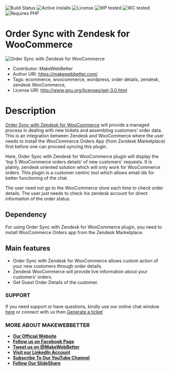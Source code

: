 ![Build Status](https://img.shields.io/travis/twbs/bootstrap/master.svg) ![Active installs](https://img.shields.io/badge/Active-100%2B-brightgreen) ![License](https://img.shields.io/badge/License-GPLv3%20or%20later-yellowgreen) ![WP tested](https://img.shields.io/badge/WP%20tested-5.6-brightgreen) ![WC tested](https://img.shields.io/badge/WC%20tested-4.8-brightgreen) ![Requires PHP](https://img.shields.io/badge/Requires%20PHP-5.6-blue)
# Order Sync with Zendesk for WooCommerce
![Order Sync with Zendesk for WooCommerce](https://ps.w.org/mwb-zendesk-woo-order-sync/assets/banner-772x250.png?rev=2162827)
* Contributor: MakeWebBetter
* Author URI: https://makewebbetter.com/
* Tags: ecommerce, woocommerce, wordpress, order details, zendesk, zendesk WooCommerce,
* License URI: http://www.gnu.org/licenses/gpl-3.0.html


# Description

[Order Sync with Zendesk for WooCommerce](https://wordpress.org/plugins/mwb-zendesk-woo-order-sync/) will provide a managed process in dealing with new tickets and assembling customers’ order data. This is an integration between Zendesk and WooCommerce where the user needs to install the WooCommerce Orders App (from Zendesk Marketplace) first before one can proceed syncing this plugin. 

Here, Order Sync with Zendesk for WooCommerce plugin will display the ‘top 5 WooCommerce orders details’ of new customers' requests. It is plainly, zendesk oriented solution which will only work for WooCommerce orders. 
This plugin is a customer centric tool which allows email ids for better functioning of the chat. 

The user need not go to the WooCommerce store each time to check order details. The user just needs to check his zendesk account for direct information of the order status.


## Dependency

For using Order Sync with Zendesk for WooCommerce plugin, you need to install WooCommerce Orders app from the Zendesk Marketplace.


## Main features

* Order Sync with Zendesk for WooCommerce allows custom action of your new customers through order details.
* Zendesk WooCommerce will provide live information about your customers’ orders. 
* Get Guest Order Details of the customer. 


### **SUPPORT**

If you need support or have questions, kindly use our online chat window [here](https://makewebbetter.com/?utm_source=MWB-zendesk-org&utm_medium=MWB-org-page&utm_campaign=MWB-zendesk-org) or connect with us then [Generate a ticket](https://makewebbetter.com/submit-query/?utm_source=MWB-zendesk-org&utm_medium=MWB-org-page&utm_campaign=MWB-zendesk-org)


### **MORE ABOUT MAKEWEBBETTER**

- [**Our Official Website**](https://makewebbetter.com/?utm_source=MWB-zendesk-git&utm_medium=MWB-git&utm_campaign=git)
- [**Follow us on Facebook Page**](https://www.facebook.com/makewebbetter)
- [**Tweet us on @MakeWebBetter**](https://twitter.com/makewebbetter)
- [**Visit our LinkedIn Account**](https://www.linkedin.com/company/makewebbetter)
- [**Subscribe To Our YouTube Channel**](https://www.youtube.com/channel/UC7nYNf0JETOwW3GOD_EW2Ag)
- [**Follow Our SlideShare**](https://www.slideshare.net/MakeWebBetter)



